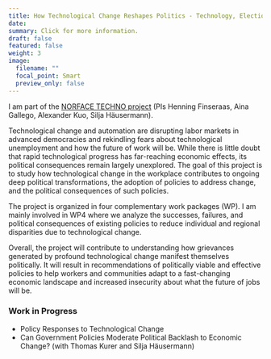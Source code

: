```yaml
---
title: How Technological Change Reshapes Politics - Technology, Elections, and Policies (TECHNO)
date: 
summary: Click for more information.
draft: false
featured: false
weight: 3
image:
  filename: ""
  focal_point: Smart
  preview_only: false
---
```


I am part of the [NORFACE TECHNO project](https://techno-norface.net/) (PIs Henning Finseraas, Aina Gallego, Alexander Kuo, Silja Häusermann). 

Technological change and automation are disrupting labor markets in advanced democracies and rekindling fears about technological unemployment and how the future of work will be. While there is little doubt that rapid technological progress has far-reaching economic effects, its political consequences remain largely unexplored. The goal of this project is to study how technological change in the workplace contributes to ongoing deep political transformations, the adoption of policies to address change, and the political consequences of such policies.

The project is organized in four complementary work packages (WP). I am mainly involved in WP4 where we analyze the successes, failures, and political consequences of existing policies to reduce individual and regional disparities due to technological change.

Overall, the project will contribute to understanding how grievances generated by profound technological change manifest themselves politically. It will result in recommendations of politically viable and effective policies to help workers and communities adapt to a fast-changing economic landscape and increased insecurity about what the future of jobs will be. 

### Work in Progress 

* Policy Responses to Technological Change
* Can Government Policies Moderate Political Backlash to Economic Change? (with Thomas Kurer and Silja Häusermann)
